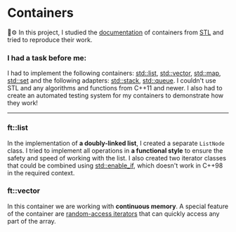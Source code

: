 # Сontainers
🔧⚙️ In this project, I studied the [documentation](http://www.cplusplus.com/) of containers from [STL](https://en.wikipedia.org/wiki/Standard_Template_Library) and tried to reproduce their work.

### I had a task before me:
I had to implement the following containers: [std::list](http://www.cplusplus.com/reference/list/list/), [std::vector](http://www.cplusplus.com/reference/vector/vector/), [std::map](http://www.cplusplus.com/reference/map/map/), [std::set](http://www.cplusplus.com/reference/set/set/) and the following adapters: [std::stack](http://www.cplusplus.com/reference/stack/stack/), [std::queue](http://www.cplusplus.com/reference/queue/queue/). I couldn't use STL and any algorithms and functions from C++11 and newer. I also had to create an automated testing system for my containers to demonstrate how they work!

___

### ft::list
In the implementation of **a doubly-linked list**, I created a separate `ListNode` class. I tried to implement all operations in **a functional style** to ensure the safety and speed of working with the list. I also created two iterator classes that could be combined using [std::enable_if](https://en.cppreference.com/w/cpp/types/enable_if), which doesn't work in C++98 in the required context.

### ft::vector
In this container we are working with **continuous memory**. A special feature of the container are [random-access iterators](https://www.cplusplus.com/reference/iterator/RandomAccessIterator/) that can quickly access any part of the array.
